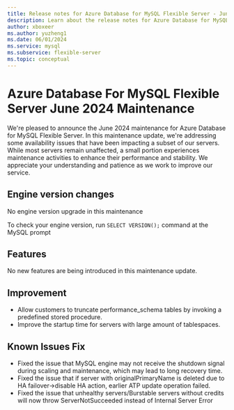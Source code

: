 ```yaml
---
title: Release notes for Azure Database for MySQL Flexible Server - June 2024
description: Learn about the release notes for Azure Database for MySQL Flexible Server June 2024.
author: xboxeer
ms.author: yuzheng1
ms.date: 06/01/2024
ms.service: mysql
ms.subservice: flexible-server
ms.topic: conceptual
---
```


# Azure Database For MySQL Flexible Server June 2024 Maintenance

We're pleased to announce the June 2024 maintenance for Azure Database for MySQL Flexible Server. In this maintenance update, we're addressing some availability issues that have been impacting a subset of our servers. While most servers remain unaffected, a small portion experiences maintenance activities to enhance their performance and stability. We appreciate your understanding and patience as we work to improve our service.

## Engine version changes
No engine version upgrade in this maintenance

To check your engine version, run `SELECT VERSION();` command at the MySQL prompt

## Features
No new features are being introduced in this maintenance update.

## Improvement
- Allow customers to truncate performance_schema tables by invoking a predefined stored procedure.
- Improve the startup time for servers with large amount of tablespaces.
    
## Known Issues Fix
- Fixed the issue that MySQL engine may not receive the shutdown signal during scaling and maintenance, which may lead to long recovery time.
- Fixed the issue that if server with originalPrimaryName is deleted due to HA failover->disable HA action, earlier ATP update operation failed. 
- Fixed the issue that unhealthy servers/Burstable servers without credits will now throw ServerNotSucceeded instead of Internal Server Error
